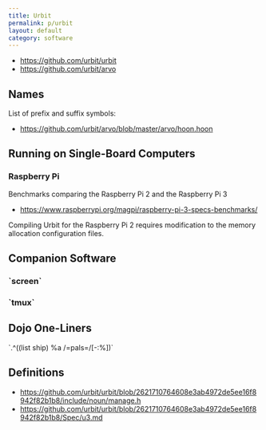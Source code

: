 ```yaml
---
title: Urbit
permalink: p/urbit
layout: default
category: software
---
```


-   <https://github.com/urbit/urbit>
-   <https://github.com/urbit/arvo>

Names
-----

List of prefix and suffix symbols:

-   <https://github.com/urbit/arvo/blob/master/arvo/hoon.hoon>

Running on Single-Board Computers
---------------------------------

### Raspberry Pi

Benchmarks comparing the Raspberry Pi 2 and the Raspberry Pi 3

-   <https://www.raspberrypi.org/magpi/raspberry-pi-3-specs-benchmarks/>

Compiling Urbit for the Raspberry Pi 2 requires modification to the memory allocation configuration files.

Companion Software
------------------

### \`screen\`

### \`tmux\`

Dojo One-Liners
---------------

\`.^((list ship) %a /=pals=/\[-:%\])\`

Definitions
-----------

-   <https://github.com/urbit/urbit/blob/2621710764608e3ab4972de5ee16f8942f82b1b8/include/noun/manage.h>
-   <https://github.com/urbit/urbit/blob/2621710764608e3ab4972de5ee16f8942f82b1b8/Spec/u3.md>
